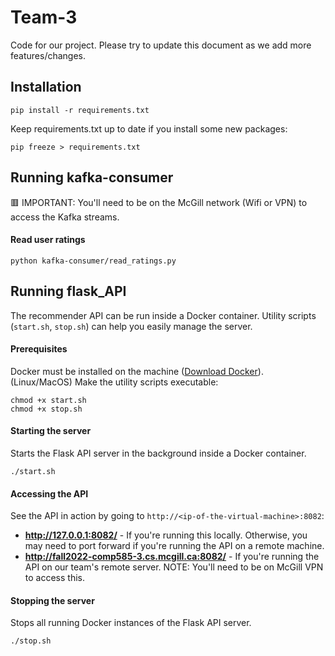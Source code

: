 # Team-3

Code for our project. Please try to update this document as we add more features/changes.

## Installation

```
pip install -r requirements.txt
```

Keep requirements.txt up to date if you install some new packages:

```
pip freeze > requirements.txt
```

## Running kafka-consumer

🟥 IMPORTANT: You'll need to be on the McGill network (Wifi or VPN) to access the Kafka streams.

#### Read user ratings

```
python kafka-consumer/read_ratings.py
```

## Running flask_API

The recommender API can be run inside a Docker container. Utility scripts (`start.sh`, `stop.sh`) can help you easily manage the server.

#### Prerequisites

Docker must be installed on the machine ([Download Docker](https://docs.docker.com/get-docker/)).
(Linux/MacOS) Make the utility scripts executable:

```
chmod +x start.sh
chmod +x stop.sh
```

#### Starting the server

Starts the Flask API server in the background inside a Docker container.

```
./start.sh
```

#### Accessing the API

See the API in action by going to `http://<ip-of-the-virtual-machine>:8082`:

- **http://127.0.0.1:8082/** - If you're running this locally. Otherwise, you may need to port forward if you're running the API on a remote machine.
- **http://fall2022-comp585-3.cs.mcgill.ca:8082/** - If you're running the API on our team's remote server. NOTE: You'll need to be on McGill VPN to access this.

#### Stopping the server

Stops all running Docker instances of the Flask API server.

```
./stop.sh
```
